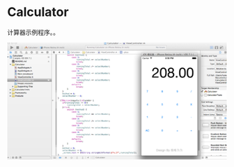 Calculator
=========

计算器示例程序。。


![Calculator](https://raw.githubusercontent.com/luowei/Calculator/master/doc/a.png)